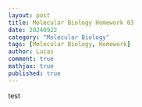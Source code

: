 ```yaml
---
layout: post
title: Molecular Biology Homework 03
date: 20240922
category: "Molecular Biology"
tags: [Molecular Biology, Homework]
author: Lucas
comment: true
mathjax: true
published: true
---
```


test